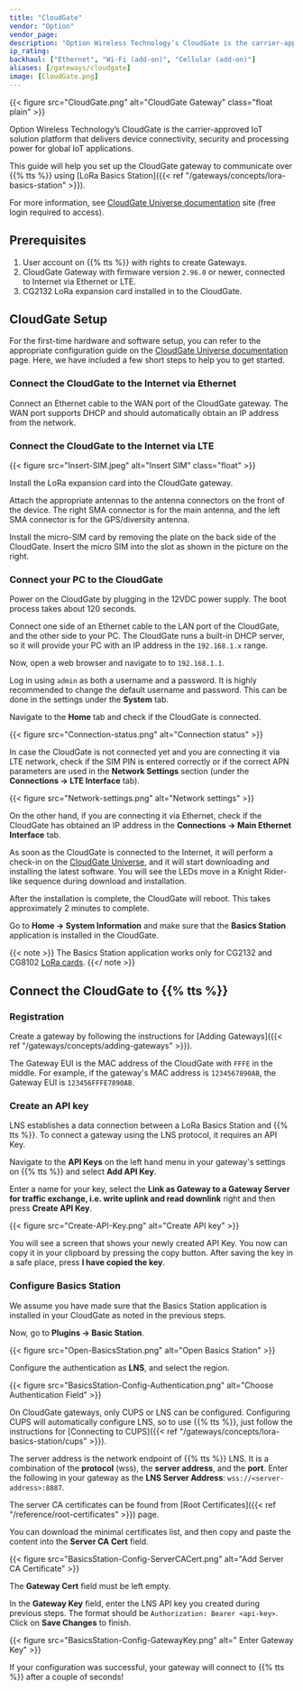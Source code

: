 ```yaml
---
title: "CloudGate"
vendor: "Option"
vendor_page:
description: "Option Wireless Technology’s CloudGate is the carrier-approved IoT solution platform that delivers device connectivity, security and processing power for global IoT applications."
ip_rating:
backhaul: ["Ethernet", "Wi-Fi (add-on)", "Cellular (add-on)"]
aliases: [/gateways/cloudgate]
image: [CloudGate.png]
---
```


{{< figure src="CloudGate.png" alt="CloudGate Gateway" class="float plain" >}}

Option Wireless Technology’s CloudGate is the carrier-approved IoT solution platform that delivers device connectivity, security and processing power for global IoT applications.

This guide will help you set up the CloudGate gateway to communicate over {{% tts %}} using [LoRa Basics Station]({{< ref "/gateways/concepts/lora-basics-station" >}}).

<!--more-->

For more information, see [CloudGate Universe documentation](https://cloudgateuniverse.com/docs/cloudgate-universe-guide) site (free login required to access).

## Prerequisites

1. User account on {{% tts %}} with rights to create Gateways.
2. CloudGate Gateway with firmware version `2.96.0` or newer, connected to Internet via Ethernet or LTE. 
3. CG2132 LoRa expansion card installed in to the CloudGate. 

## CloudGate Setup

For the first-time hardware and software setup, you can refer to the appropriate configuration guide on the [CloudGate Universe documentation](https://cloudgateuniverse.com/docs/cloudgate-user-guide) page. Here, we have included a few short steps to help you to get started.

### Connect the CloudGate to the Internet via Ethernet 

Connect an Ethernet cable to the WAN port of the CloudGate gateway. The WAN port supports DHCP and should automatically obtain an IP address from the network.

### Connect the CloudGate to the Internet via LTE
  
{{< figure src="Insert-SIM.jpeg" alt="Insert SIM" class="float" >}}

Install the LoRa expansion card into the CloudGate gateway.
  
Attach the appropriate antennas to the antenna connectors on the front of the device. The right SMA connector is for the main antenna, and the left SMA connector is for the GPS/diversity antenna.
   
Install the micro-SIM card by removing the plate on the back side of the CloudGate. Insert the micro SIM into the slot as shown in the picture on the right.

### Connect your PC to the CloudGate

Power on the CloudGate by plugging in the 12VDC power supply. The boot process takes about 120 seconds.
   
Connect one side of an Ethernet cable to the LAN port of the CloudGate, and the other side to your PC. The CloudGate runs a built-in DHCP server, so it will provide your PC with an IP address in the `192.168.1.x` range.
   
Now, open a web browser and navigate to to `192.168.1.1`.
   
Log in using `admin` as both a username and a password. It is highly recommended to change the default username and password. This can be done in the settings under the **System** tab.

Navigate to the **Home** tab and check if the CloudGate is connected.

{{< figure src="Connection-status.png" alt="Connection status" >}}  
 
 In case the CloudGate is not connected yet and you are connecting it via LTE network, check if the SIM PIN is entered correctly or if the correct APN parameters are used in the **Network Settings** section (under the **Connections &#8594; LTE Interface** tab).
  
{{< figure src="Network-settings.png" alt="Network settings" >}}

On the other hand, if you are connecting it via Ethernet, check if the CloudGate has obtained an IP address in the **Connections &#8594; Main Ethernet Interface** tab.

As soon as the CloudGate is connected to the Internet, it will perform a check-in on the [CloudGate Universe](https://cloudgateuniverse.com), and it will start downloading and installing the latest software. You will see the LEDs move in a Knight Rider-like sequence during download and installation.

After the installation is complete, the CloudGate will reboot. This takes approximately 2 minutes to complete.

Go to **Home &#8594; System Information** and make sure that the **Basics Station** application is installed in the CloudGate.

{{< note >}} The Basics Station application works only for CG2132 and CG8102 [LoRa cards](https://cloudgateuniverse.com/docs/lora-card-family). {{</ note >}}

## Connect the CloudGate to {{% tts %}}

### Registration

Create a gateway by following the instructions for [Adding Gateways]({{< ref "/gateways/concepts/adding-gateways" >}}).

The Gateway EUI is the MAC address of the CloudGate with `FFFE` in the middle. For example, if the gateway's MAC address is `1234567890AB`, the Gateway EUI is `123456FFFE7890AB`.

### Create an API key

LNS establishes a data connection between a LoRa Basics Station and {{% tts %}}. To connect a gateway using the LNS protocol, it requires an API Key.

Navigate to the **API Keys** on the left hand menu in your gateway's settings on {{% tts %}} and select **Add API Key**. 

Enter a name for your key, select the **Link as Gateway to a Gateway Server for traffic exchange, i.e. write uplink and read downlink** right and then press **Create API Key**.

{{< figure src="Create-API-Key.png" alt="Create API key" >}}

You will see a screen that shows your newly created API Key. You now can copy it in your clipboard by pressing the copy button. After saving the key in a safe place, press **I have copied the key**. 

### Configure Basics Station

We assume you have made sure that the Basics Station application is installed in your CloudGate as noted in the previous steps.

Now, go to **Plugins &#8594; Basic Station**.

{{< figure src="Open-BasicsStation.png" alt="Open Basics Station" >}}

Configure the authentication as **LNS**, and select the region.

{{< figure src="BasicsStation-Config-Authentication.png" alt="Choose Authentication Field" >}}

On CloudGate gateways, only CUPS or LNS can be configured. Configuring CUPS will automatically configure LNS, so to use {{% tts %}}, just follow the instructions for [Connecting to CUPS]({{< ref "/gateways/concepts/lora-basics-station/cups" >}}).

The server address is the network endpoint of {{% tts %}} LNS. It is a combination of the **protocol** (wss), the **server address**, and the **port**. Enter the following in your gateway as the **LNS Server Address**: `wss://<server-address>:8887`.

The server CA certificates can be found from [Root Certificates]({{< ref "/reference/root-certificates" >}}) page.

You can download the minimal certificates list, and then copy and paste the content into the **Server CA Cert** field.

{{< figure src="BasicsStation-Config-ServerCACert.png" alt="Add Server CA Certificate" >}}

The **Gateway Cert** field must be left empty.

In the **Gateway Key** field, enter the LNS API key you created during previous steps. The format should be `Authorization: Bearer <api-key>`. Click on **Save Changes** to finish.

{{< figure src="BasicsStation-Config-GatewayKey.png" alt=" Enter Gateway Key" >}}

If your configuration was successful, your gateway will connect to {{% tts %}} after a couple of seconds!


